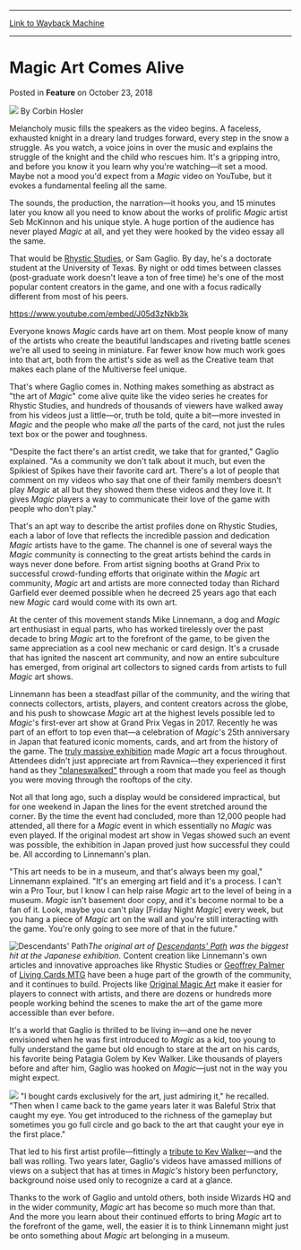 
---
[Link to Wayback Machine](https://web.archive.org/web/20181027105826/https://magic.wizards.com/en/articles/archive/feature/magic-art-comes-alive-2018-10-23)

[_metadata_:wayback_url]:- "https://magic.wizards.com/en/articles/archive/feature/magic-art-comes-alive-2018-10-23"
[_metadata_:wayback_raw_url]:- "https://web.archive.org/web/20181027105826id_/https://magic.wizards.com/en/articles/archive/feature/magic-art-comes-alive-2018-10-23"
[_metadata_:wayback_capture_timestamp]:- "2018-10-27 10:58:26+00:00"
[_metadata_:description]:- "Magic art transports us to worlds throughout the Multiverse and ignites our imaginations. It brings the game to life."
[_metadata_:generator]:- "Drupal 7 (http://drupal.org)"
[_metadata_:publish_date]:- "2018-10-23"
---


Magic Art Comes Alive
=====================



 Posted in **Feature**
 on October 23, 2018 






![](https://media.magic.wizards.com/styles/auth_small/public/images/person/hosler.jpg)
By Corbin Hosler











Melancholy music fills the speakers as the video begins. A faceless, exhausted knight in a dreary land trudges forward, every step in the snow a struggle. As you watch, a voice joins in over the music and explains the struggle of the knight and the child who rescues him. It's a gripping intro, and before you know it you learn why you're watching—it set a mood. Maybe not a mood you'd expect from a *Magic* video on YouTube, but it evokes a fundamental feeling all the same.


The sounds, the production, the narration—it hooks you, and 15 minutes later you know all you need to know about the works of prolific *Magic* artist Seb McKinnon and his unique style. A huge portion of the audience has never played *Magic* at all, and yet they were hooked by the video essay all the same.


That would be [Rhystic Studies](https://www.youtube.com/channel/UC8e0Sg8TmRRFJytjEGhmVTg), or Sam Gaglio. By day, he's a doctorate student at the University of Texas. By night or odd times between classes (post-graduate work doesn't leave a ton of free time) he's one of the most popular content creators in the game, and one with a focus radically different from most of his peers.


<https://www.youtube.com/embed/J05d3zNkb3k>


Everyone knows *Magic* cards have art on them. Most people know of many of the artists who create the beautiful landscapes and riveting battle scenes we're all used to seeing in miniature. Far fewer know how much work goes into that art, both from the artist's side as well as the Creative team that makes each plane of the Multiverse feel unique.


That's where Gaglio comes in. Nothing makes something as abstract as "the art of *Magic*" come alive quite like the video series he creates for Rhystic Studies, and hundreds of thousands of viewers have walked away from his videos just a little—or, truth be told, quite a bit—more invested in *Magic* and the people who make *all* the parts of the card, not just the rules text box or the power and toughness.


"Despite the fact there's an artist credit, we take that for granted," Gaglio explained. "As a community we don't talk about it much, but even the Spikiest of Spikes have their favorite card art. There's a lot of people that comment on my videos who say that one of their family members doesn't play *Magic* at all but they showed them these videos and they love it. It gives *Magic* players a way to communicate their love of the game with people who don't play."


That's an apt way to describe the artist profiles done on Rhystic Studies, each a labor of love that reflects the incredible passion and dedication *Magic* artists have to the game. The channel is one of several ways the *Magic* community is connecting to the great artists behind the cards in ways never done before. From artist signing booths at Grand Prix to successful crowd-funding efforts that originate within the *Magic* art community, *Magic* art and artists are more connected today than Richard Garfield ever deemed possible when he decreed 25 years ago that each new *Magic* card would come with its own art.


At the center of this movement stands Mike Linnemann, a dog and *Magic* art enthusiast in equal parts, who has worked tirelessly over the past decade to bring *Magic* art to the forefront of the game, to be given the same appreciation as a cool new mechanic or card design. It's a crusade that has ignited the nascent art community, and now an entire subculture has emerged, from original art collectors to signed cards from artists to full *Magic* art shows.


Linnemann has been a steadfast pillar of the community, and the wiring that connects collectors, artists, players, and content creators across the globe, and his push to showcase *Magic* art at the highest levels possible led to *Magic*'s first-ever art show at Grand Prix Vegas in 2017. Recently he was part of an effort to top even that—a celebration of *Magic*'s 25th anniversary in Japan that featured iconic moments, cards, and art from the history of the game. The [truly massive exhibition](https://www.coolstuffinc.com/a/vorthosmike-09262018-magic-art-show-big-in-japan) made *Magic* art a focus throughout. Attendees didn't just appreciate art from Ravnica—they experienced it first hand as they ["planeswalked"](https://www.youtube.com/watch?v=Af2UKyPagbY) through a room that made you feel as though you were moving through the rooftops of the city.


Not all that long ago, such a display would be considered impractical, but for one weekend in Japan the lines for the event stretched around the corner. By the time the event had concluded, more than 12,000 people had attended, all there for a *Magic* event in which essentially no *Magic* was even played. If the original modest art show in Vegas showed such an event was possible, the exhibition in Japan proved just how successful they could be. All according to Linnemann's plan.


"This art needs to be in a museum, and that's always been my goal," Linnemann explained. "It's an emerging art field and it's a process. I can't win a Pro Tour, but I know I can help raise *Magic* art to the level of being in a museum. *Magic* isn't basement door copy, and it's become normal to be a fan of it. Look, maybe you can't play [Friday Night *Magic*] every week, but you hang a piece of *Magic* art on the wall and you're still interacting with the game. You're only going to see more of that in the future."



![Descendants' Path](https://media.wizards.com/2018/images/daily/lHayjHci63.jpg)*The original art of [Descendants' Path](http://gatherer.wizards.com/Pages/Card/Details.aspx?name=Descendants%27+Path) was the biggest hit at the Japanese exhibition.*
Content creation like Linnemann's own articles and innovative approaches like Rhystic Studies or [Geoffrey Palmer](https://twitter.com/livingcardsmtg) of [Living Cards MTG](https://www.youtube.com/watch?v=kgyYdt8AxCY) have been a huge part of the growth of the community, and it continues to build. Projects like [Original Magic Art](https://www.originalmagicart.store/) make it easier for players to connect with artists, and there are dozens or hundreds more people working behind the scenes to make the art of the game more accessible than ever before.


It's a world that Gaglio is thrilled to be living in—and one he never envisioned when he was first introduced to *Magic* as a kid, too young to fully understand the game but old enough to stare at the art on his cards, his favorite being Patagia Golem by Kev Walker. Like thousands of players before and after him, Gaglio was hooked on *Magic*—just not in the way you might expect.



![](https://media.wizards.com/2018/images/daily/FUUWFff1yw.png)
"I bought cards exclusively for the art, just admiring it," he recalled. "Then when I came back to the game years later it was Baleful Strix that caught my eye. You get introduced to the richness of the gameplay but sometimes you go full circle and go back to the art that caught your eye in the first place."


That led to his first artist profile—fittingly a [tribute to Kev Walker](https://www.youtube.com/watch?v=tHQT4p_E5QA)—and the ball was rolling. Two years later, Gaglio's videos have amassed millions of views on a subject that has at times in *Magic's* history been perfunctory, background noise used only to recognize a card at a glance.


Thanks to the work of Gaglio and untold others, both inside Wizards HQ and in the wider community, *Magic* art has become so much more than that. And the more you learn about their continued efforts to bring *Magic* art to the forefront of the game, well, the easier it is to think Linnemann might just be onto something about *Magic* art belonging in a museum.







